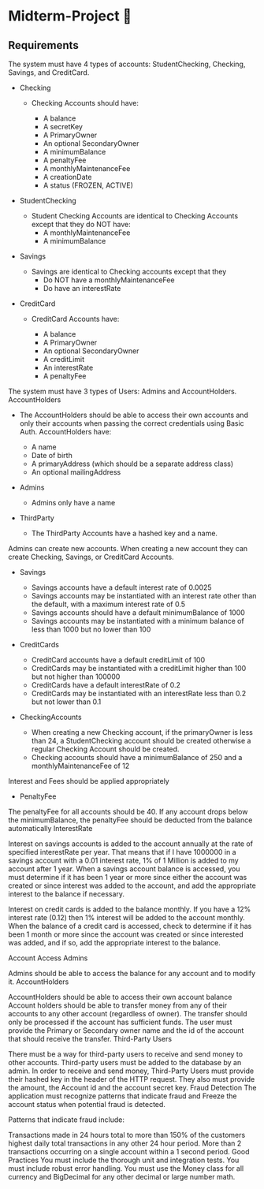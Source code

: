 # Midterm-Project 🏦

## Requirements

The system must have 4 types of accounts: StudentChecking, Checking, Savings, and CreditCard.

- Checking
  
    - Checking Accounts should have:

        - A balance
        - A secretKey
        - A PrimaryOwner
        - An optional SecondaryOwner
        - A minimumBalance
        - A penaltyFee
        - A monthlyMaintenanceFee
        - A creationDate
        - A status (FROZEN, ACTIVE)
    
    
 - StudentChecking

    -  Student Checking Accounts are identical to Checking Accounts except that they do NOT have:
        - A monthlyMaintenanceFee
        - A minimumBalance
     
 - Savings

    - Savings are identical to Checking accounts except that they
        - Do NOT have a monthlyMaintenanceFee 
        - Do have an interestRate
    
 - CreditCard

     - CreditCard Accounts have:

        - A balance
        - A PrimaryOwner
        - An optional SecondaryOwner
        - A creditLimit
        - An interestRate
        - A penaltyFee
    
The system must have 3 types of Users: Admins and AccountHolders.
AccountHolders

- The AccountHolders should be able to access their own accounts and only their accounts when passing the correct credentials using Basic Auth. AccountHolders have:

    - A name
    - Date of birth
    - A primaryAddress (which should be a separate address class)
    - An optional mailingAddress
  
- Admins

    - Admins only have a name

- ThirdParty

    - The ThirdParty Accounts have a hashed key and a name.

Admins can create new accounts. When creating a new account they can create Checking, Savings, or CreditCard Accounts.

- Savings

    - Savings accounts have a default interest rate of 0.0025
    - Savings accounts may be instantiated with an interest rate other than the default, with a maximum interest rate of 0.5
    - Savings accounts should have a default minimumBalance of 1000
    - Savings accounts may be instantiated with a minimum balance of less than 1000 but no lower than 100

- CreditCards

    - CreditCard accounts have a default creditLimit of 100
    - CreditCards may be instantiated with a creditLimit higher than 100 but not higher than 100000
    - CreditCards have a default interestRate of 0.2
    - CreditCards may be instantiated with an interestRate less than 0.2 but not lower than 0.1
  
- CheckingAccounts
    - When creating a new Checking account, if the primaryOwner is less than 24, a StudentChecking account should be created otherwise a regular Checking Account should be created.
    - Checking accounts should have a minimumBalance of 250 and a monthlyMaintenanceFee of 12
    
Interest and Fees should be applied appropriately 
- PenaltyFee

The penaltyFee for all accounts should be 40.
If any account drops below the minimumBalance, the penaltyFee should be deducted from the balance automatically
InterestRate

Interest on savings accounts is added to the account annually at the rate of specified interestRate per year. That means that if I have 1000000 in a savings account with a 0.01 interest rate, 1% of 1 Million is added to my account after 1 year. When a savings account balance is accessed, you must determine if it has been 1 year or more since either the account was created or since interest was added to the account, and add the appropriate interest to the balance if necessary.

Interest on credit cards is added to the balance monthly. If you have a 12% interest rate (0.12) then 1% interest will be added to the account monthly. When the balance of a credit card is accessed, check to determine if it has been 1 month or more since the account was created or since interested was added, and if so, add the appropriate interest to the balance.

Account Access
Admins

Admins should be able to access the balance for any account and to modify it.
AccountHolders

AccountHolders should be able to access their own account balance
Account holders should be able to transfer money from any of their accounts to any other account (regardless of owner). The transfer should only be processed if the account has sufficient funds. The user must provide the Primary or Secondary owner name and the id of the account that should receive the transfer.
Third-Party Users

There must be a way for third-party users to receive and send money to other accounts.
Third-party users must be added to the database by an admin.
In order to receive and send money, Third-Party Users must provide their hashed key in the header of the HTTP request. They also must provide the amount, the Account id and the account secret key.
Fraud Detection
The application must recognize patterns that indicate fraud and Freeze the account status when potential fraud is detected.

Patterns that indicate fraud include:

Transactions made in 24 hours total to more than 150% of the customers highest daily total transactions in any other 24 hour period.
More than 2 transactions occurring on a single account within a 1 second period.
Good Practices
You must include the thorough unit and integration tests.
You must include robust error handling.
You must use the Money class for all currency and BigDecimal for any other decimal or large number math.
